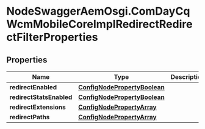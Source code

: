 # NodeSwaggerAemOsgi.ComDayCqWcmMobileCoreImplRedirectRedirectFilterProperties

## Properties

Name | Type | Description | Notes
------------ | ------------- | ------------- | -------------
**redirectEnabled** | [**ConfigNodePropertyBoolean**](ConfigNodePropertyBoolean.md) |  | [optional] 
**redirectStatsEnabled** | [**ConfigNodePropertyBoolean**](ConfigNodePropertyBoolean.md) |  | [optional] 
**redirectExtensions** | [**ConfigNodePropertyArray**](ConfigNodePropertyArray.md) |  | [optional] 
**redirectPaths** | [**ConfigNodePropertyArray**](ConfigNodePropertyArray.md) |  | [optional] 


